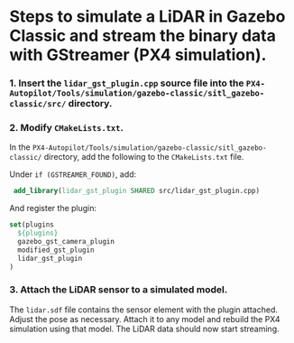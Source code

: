 # Steps to simulate a LiDAR in Gazebo Classic and stream the binary data with GStreamer (PX4 simulation).

### 1. Insert the `lidar_gst_plugin.cpp` source file into the `PX4-Autopilot/Tools/simulation/gazebo-classic/sitl_gazebo-classic/src/` directory.
### 2. Modify `CMakeLists.txt`.
In the `PX4-Autopilot/Tools/simulation/gazebo-classic/sitl_gazebo-classic/` directory, add the following to the `CMakeLists.txt` file.

Under `if (GSTREAMER_FOUND)`, add:
```cmake
 add_library(lidar_gst_plugin SHARED src/lidar_gst_plugin.cpp)
```
And register the plugin:
```cmake
set(plugins
  ${plugins}
  gazebo_gst_camera_plugin
  modified_gst_plugin
  lidar_gst_plugin
)
```
### 3. Attach the LiDAR sensor to a simulated model.
The `lidar.sdf` file contains the sensor element with the plugin attached. Adjust the pose as necessary.
Attach it to any model and rebuild the PX4 simulation using that model. The LiDAR data should now start streaming.
